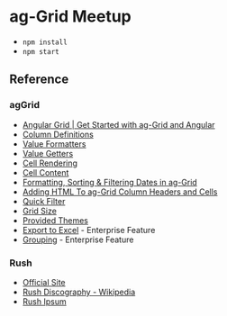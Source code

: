 # ag-Grid Meetup

- `npm install`
- `npm start`

## Reference

### agGrid

- [Angular Grid | Get Started with ag-Grid and Angular](https://www.ag-grid.com/angular-grid/)
- [Column Definitions](https://www.ag-grid.com/javascript-grid-column-definitions/)
- [Value Formatters](https://www.ag-grid.com/javascript-grid-value-formatters/)
- [Value Getters](https://www.ag-grid.com/javascript-grid-value-getters/)
- [Cell Rendering](https://www.ag-grid.com/javascript-grid-cell-rendering/)
- [Cell Content](https://www.ag-grid.com/javascript-grid-rendering-flow/)
- [Formatting, Sorting & Filtering Dates in ag-Grid](https://blog.ag-grid.com/valueformatters-part-2/)
- [Adding HTML To ag-Grid Column Headers and Cells](https://blog.ag-grid.com/adding-hyperlinks-to-the-grid/)
- [Quick Filter](https://www.ag-grid.com/javascript-grid-filter-quick/)
- [Grid Size](https://www.ag-grid.com/javascript-grid-width-and-height/)
- [Provided Themes](https://www.ag-grid.com/javascript-grid-themes-provided/)
- [Export to Excel](https://www.ag-grid.com/javascript-grid-excel/) - Enterprise Feature
- [Grouping](https://www.ag-grid.com/javascript-grid-grouping/) - Enterprise Feature

### Rush

- [Official Site](https://rush.com)
- [Rush Discography - Wikipedia](https://en.wikipedia.org/wiki/Rush_discography)
- [Rush Ipsum](https://rushipsum.herokuapp.com)
